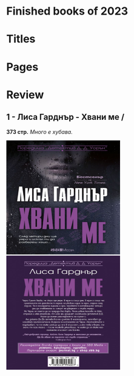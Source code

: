 # Finished books of 2023

<h1>Titles<h1>         <h1>Pages</h1>              <h1>Review</h1>

<h2>1 - Лиса Гарднър - Хвани ме  / </h2> <b>373 стр.</b> <em>Много е хубава.</em>

<img src='./img/LisaFront.jpg' width='300px' height='300px'> <img src='./img/LisaBack.jpg' width='300px' height='300px'>
